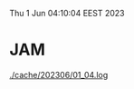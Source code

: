 Thu  1 Jun 04:10:04 EEST 2023
# JAM
<a href='./cache/202306/01_04.log'>./cache/202306/01_04.log</a>
